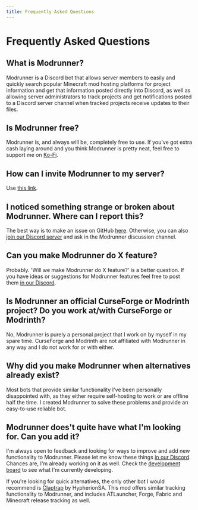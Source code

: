 ```yaml
---
title: Frequently Asked Questions
---
```


# Frequently Asked Questions

## What is Modrunner?

Modrunner is a Discord bot that allows server members to easily and quickly search popular Minecraft mod hosting platforms for project information and get that information posted directly into Discord, as well as allowing server administrators to track projects and get notifications posted to a Discord server channel when tracked projects receive updates to their files.

## Is Modrunner free?

Modrunner is, and always will be, completely free to use. If you've got extra cash laying around and you think Modrunner is pretty neat, feel free to support me on [Ko-Fi](https://ko-fi.com/beansquared).

## How can I invite Modrunner to my server?

Use [this link](https://discord.com/api/oauth2/authorize?client_id=978413985722404924&permissions=2048&scope=bot%20applications.commands).

## I noticed something strange or broken about Modrunner. Where can I report this?

The best way is to make an issue on GitHub [here](https://github.com/smcmo/modrunner-bot/issues). Otherwise, you can also [join our Discord server](https://discord.gg/fm88jhzEbt) and ask in the Modrunner discussion channel.

## Can you make Modrunner do X feature?

Probably. 'Will we make Modrunner do X feature?' is a better question. If you have ideas or suggestions for Modrunner features feel free to post them [in our Discord](https://discord.gg/fm88jhzEbt).

## Is Modrunner an official CurseForge or Modrinth project? Do you work at/with CurseForge or Modrinth?

No, Modrunner is purely a personal project that I work on by myself in my spare time. CurseForge and Modrinth are not affiliated with Modrunner in any way and I do not work for or with either.

## Why did you make Modrunner when alternatives already exist?

Most bots that provide similar functionality I've been personally disappointed with, as they either require self-hosting to work or are offline half the time. I created Modrunner to solve these problems and provide an easy-to-use reliable bot.

## Modrunner does't quite have what I'm looking for. Can you add it?

I'm always open to feedback and looking for ways to improve and add new functionality to Modrunner. Please let me know these things [in our Discord](https://discord.gg/fm88jhzEbt). Chances are, I'm already working on it as well. Check the [development board](https://github.com/users/smcmo/projects/9) to see what I'm currently developing.

If you're looking for quick alternatives, the only other bot I would recommend is [Claptrap](https://claptrapbot.me/) by HypherionSA. This mod offers similar tracking functionality to Modrunner, and includes ATLauncher, Forge, Fabric and Minecraft release tracking as well.
